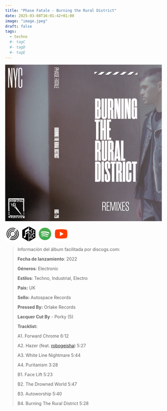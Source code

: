 ```yaml
---
title: "Phase Fatale - Burning the Rural District"
date: 2025-03-08T16:01:42+01:00
image: "image.jpeg"
draft: false
tags:
  - techno
  #- tagC
  #- tagD
  #- tagE
---
```


![cover](image.jpeg "Phase-Fatale - Burning-the-Rural-District")

[![discogs](../links/svg/discogs.png "discogs")](https://www.discogs.com/master/2657072)
[![musicbrainz](../links/svg/musicbrainz.png "musicbrainz")](https://musicbrainz.org/release/6e928134-00cf-48ca-bde5-8115d391dad1)
[![spotify](../links/svg/spotify.png "putify")](https://open.spotify.com/album/3s1Y7BmzCiGMIbxAm2EyNk)
[![youtube](../links/svg/youtube.png "youtube")](https://www.youtube.com/playlist?list=PLzzoTZwNZD3rJdWeR6gJeFXE4SJMQZcL-)

<!-- [![bandcamp](../links/svg/bandcamp.png (bandcamp))](error) error busqueda -->
<!-- [![lastfm](../links/svg/lastfm.png (lastfm))]() -->
<!-- [![wikipedia](../links/svg/wikipedia.png (wikipedia))](error) -->

> Información del álbum facilitada por discogs.com:
>
> **Fecha de lanzamiento**: 2022
>
> **Géneros**: Electronic
>
> **Estilos**: Techno, Industrial, Electro
>
> **Pais:** UK
>
> **Sello:** Autospace Records
>
> **Pressed By:** Orlake Records
>
> **Lacquer Cut By** - Porky (5)
>
> **Tracklist:**
>
> A1. Forward Chrome 6:12
>
> A2. Hazer
> (feat. [robogeisha](https://www.discogs.com/artist/7531261)) 5:27
>
> A3. White Line Nightmare 5:44
>
> A4. Puritanism 3:28
>
> B1. Face Lift 5:23
>
> B2. The Drowned World 5:47
>
> B3. Autoworship 5:40
>
> B4. Burning The Rural District 5:28
